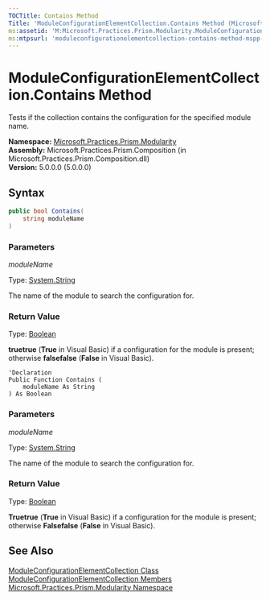 ```yaml
---
TOCTitle: Contains Method
Title: 'ModuleConfigurationElementCollection.Contains Method (Microsoft.Practices.Prism.Modularity)'
ms:assetid: 'M:Microsoft.Practices.Prism.Modularity.ModuleConfigurationElementCollection.Contains(System.String)'
ms:mtpsurl: 'moduleconfigurationelementcollection-contains-method-mspp-modularity.md'
---
```


# ModuleConfigurationElementCollection.Contains Method

Tests if the collection contains the configuration for the specified module name.

**Namespace:** [Microsoft.Practices.Prism.Modularity](/patterns-practices/reference/mspp-modularity-namespace)  
**Assembly:** Microsoft.Practices.Prism.Composition (in Microsoft.Practices.Prism.Composition.dll)  
**Version:** 5.0.0.0 (5.0.0.0)

## Syntax

```C#
public bool Contains(
	string moduleName
)
```

### Parameters

*moduleName*

Type: [System.String](http://msdn.microsoft.com/en-us/library/s1wwdcbf)

The name of the module to search the configuration for.

### Return Value

Type: [Boolean](http://msdn.microsoft.com/en-us/library/a28wyd50)

**truetrue** (**True** in Visual Basic) if a configuration for the module is present; otherwise **falsefalse** (**False** in Visual Basic).



```VB
'Declaration
Public Function Contains ( 
	moduleName As String
) As Boolean
```

### Parameters

*moduleName*

Type: [System.String](http://msdn.microsoft.com/en-us/library/s1wwdcbf)

The name of the module to search the configuration for.

### Return Value

Type: [Boolean](http://msdn.microsoft.com/en-us/library/a28wyd50)

**Truetrue** (**True** in Visual Basic) if a configuration for the module is present; otherwise **Falsefalse** (**False** in Visual Basic).

## See Also

[ModuleConfigurationElementCollection Class](/patterns-practices/reference/moduleconfigurationelementcollection-class-mspp-modularity)  
[ModuleConfigurationElementCollection Members](/patterns-practices/reference/moduleconfigurationelementcollection-members-mspp-modularity)  
[Microsoft.Practices.Prism.Modularity Namespace](/patterns-practices/reference/mspp-modularity-namespace)